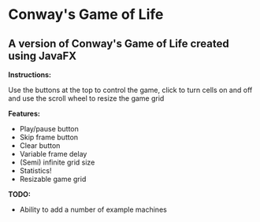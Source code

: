 # Conway's Game of Life
<h2>A version of Conway's Game of Life created using JavaFX</h2>
<p><b>Instructions:</b></p>
<p>Use the buttons at the top to control the game, click to turn cells on and off and use the scroll wheel to resize the game grid</p>
<p><b>Features:</b></p>
<ul>
  <li>Play/pause button</li>
  <li>Skip frame button</li>
  <li>Clear button</li>
  <li>Variable frame delay</li>
  <li>(Semi) infinite grid size</li>
  <li>Statistics!</li>
  <li>Resizable game grid</li>
</ul>
<p><b>TODO:</b></p>
<ul>
  <li>Ability to add a number of example machines</li>
</ul>
